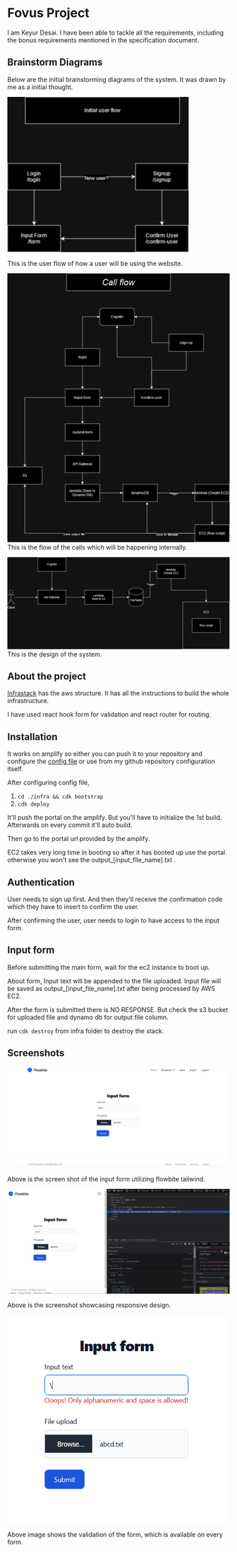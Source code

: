 # Fovus Project
I am Keyur Desai. I have been able to tackle all the requirements, including the bonus requirements mentioned in the specification document.

## Brainstorm Diagrams

Below are the initial brainstorming diagrams of the system. It was drawn by me as a initial thought.

![User flow](BrainstormDiagrams/UserFlow.png)

This is the user flow of how a user will be using the website.

![Call flow](BrainstormDiagrams/Call%20Flow.png)
This is the flow of the calls which will be happening internally.

![System design](BrainstormDiagrams/SystemDesign.png)
This is the design of the system.

## About the project

[Infrastack](infra\lib\infra-stack.js) has the aws structure. It has all the instructions to build the whole infrastructure.

I have used react hook form for validation and react router for routing.

## Installation
It works on amplify so either you can push it to your repository and configure the [config file](infra\config.js) or use from my github repository configuration itself.

After configuring config file,
1. `cd ./infra && cdk bootstrap`
2. `cdk deploy`

It'll push the portal on the amplify. But you'll have to initialize the 1st build. Afterwards on every commit it'll auto build.

Then go to the portal url provided by the amplify.

EC2 takes very long time in booting so after it has booted up use the portal otherwise you won't see the output_[input_file_name].txt .

## Authentication
User needs to sign up first. And then they'll receive the confirmation code which they have to insert to confirm the user.

After confirming the user, user needs to login to have access to the input form.

## Input form
Before submitting the main form, wait for the ec2 instance to boot up.

About form,
Input text will be appended to the file uploaded. Input file will be saved as output_[input_file_name].txt after being processed by AWS EC2.

After the form is submitted there is NO RESPONSE. But check the s3 bucket for uploaded file and dynamo db for output file column.


run `cdk destroy` from infra folder to destroy the stack.

## Screenshots
![Input form flowbite tailwind](ReadMeImages/Input%20form%20flowbite%20tailwind.PNG)

Above is the screen shot of the input form utilizing flowbite tailwind.

![Responsive page](ReadMeImages/Responsive.PNG)

Above is the screenshot showcasing responsive design.

![Validation](ReadMeImages/validation.PNG)

Above image shows the validation of the form, which is available on every form.
